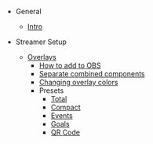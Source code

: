 - General

    - [Intro](/)

- Streamer Setup

    - [Overlays](overlays/)
        - [How to add to OBS](overlays/add-to-scene/)
        - [Separate combined components](overlays/separate-merged-components/)
        - [Changing overlay colors](overlays/colors/)
        - Presets
            - [Total](overlays/presets/total/)
            - [Compact](overlays/presets/compact/)
            - [Events](overlays/presets/events/)
            - [Goals](overlays/presets/goals/)
            - [QR Code](overlays/presets/qr-code/)
